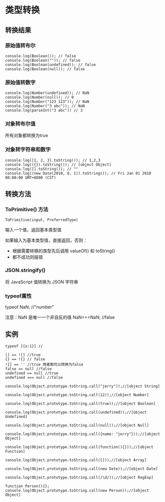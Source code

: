 # 类型转换

## 转换结果

### 原始值转布尔

```
console.log(Boolean()); // false
console.log(Boolean("")); // false
console.log(Boolean(undefined)); // false
console.log(Boolean(null)); // false
```

### 原始值转数字

```
console.log(Number(undefined)); // NaN
console.log(Number(null)); // 0
console.log(Number("123 123")); // NaN
console.log(Number("3 abc")); // NaN
console.log(parseInt("3 abc")) // 3
```

### 对象转布尔值

所有对象都转换为true

### 对象转字符串和数字

```
console.log([1, 2, 3].toString()); // 1,2,3
console.log(({}).toString()); // [object Object]
console.log([].toString()); // ""
console.log((new Date(2010, 0, 1)).toString()); // Fri Jan 01 2010 00:00:00 GMT+0800 (CST)
```

## 转换方法

### ToPrimitive() 方法

`ToPrimitive(input, PreferredType)`

输入一个值，返回基本类型值

如果输入为基本类型值，直接返回，否则：

- 根据需要转换的类型先后调用 valueOf() 和 toString()
- 都不成功则报错

### JSON.stringify()

将 JavaScript 值转换为 JSON 字符串

### typeof属性

typeof NaN; //"number"

注意：NaN 是唯一一个非自反的值 NaN===NaN; //false


## 实例

```
typeof [{x:1}] //
```

```
[] == ![] //true
{} == !{} // false
![] == '' //true 两者都可以转换为false
false == null //false
undefined == null //true
undefined === null //false
```

```
console.log(Object.prototype.toString.call("jerry"));//[object String]

console.log(Object.prototype.toString.call(12));//[object Number]

console.log(Object.prototype.toString.call(true));//[object Boolean]

console.log(Object.prototype.toString.call(undefined));//[object Undefined]

console.log(Object.prototype.toString.call(null));//[object Null]

console.log(Object.prototype.toString.call({name: "jerry"}));//[object Object]

console.log(Object.prototype.toString.call(function(){}));//[object Function]

console.log(Object.prototype.toString.call([]));//[object Array]

console.log(Object.prototype.toString.call(new Date));//[object Date]

console.log(Object.prototype.toString.call(/\d/));//[object RegExp]

function Person(){};
console.log(Object.prototype.toString.call(new Person));//[object Object]
```